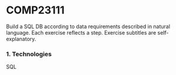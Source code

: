 # COMP23111
Build a SQL DB according to data requirements described in natural language. Each exercise reflects a step. Exercise subtitles are self-explanatory.


### 1. Technologies
SQL